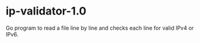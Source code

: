 # ip-validator-1.0
Go program to read a file line by line and checks each line for valid IPv4 or IPv6.
